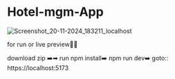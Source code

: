 # Hotel-mgm-App
![Screenshot_20-11-2024_183211_localhost](https://github.com/user-attachments/assets/ef1f0a33-1731-4fd9-a513-866b9e1e01f2)


for run or live preview📱🚀

download zip ➡️➡
run npm install➡️
npm run dev➡️
goto:: https://localhost:5173
